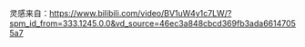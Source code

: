 灵感来自：https://www.bilibili.com/video/BV1uW4y1c7LW/?spm_id_from=333.1245.0.0&vd_source=46ec3a848cbcd369fb3ada66147055a7